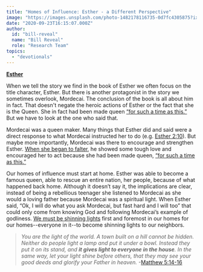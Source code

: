 ```yaml
---
title: "Homes of Influence: Esther - a Different Perspective"
image: "https://images.unsplash.com/photo-1482178116735-0d7fc4305875?ixlib=rb-1.2.1&q=85&fm=jpg&crop=entropy&cs=srgb&ixid=eyJhcHBfaWQiOjk2NjF9"
date: "2020-09-23T16:15:07.000Z"
author:
  id: "bill-reveal"
  name: "Bill Reveal"
  role: "Research Team"
topics:
  - "devotionals"
---
```


[**Esther**][esther]

When we tell the story we find in the book of Esther we often focus on the title character, Esther. But there is another protagonist in the story we sometimes overlook, Mordecai. The conclusion of the book is all about him in fact. That doesn't negate the heroic actions of Esther or the fact that she is the Queen. She in fact had been made queen [“for such a time as this.”][time] But we have to look at the one who said that.

Mordecai was a queen maker. Many things that Esther did and said were a direct response to what Mordecai instructed her to do (e.g. [Esther 2:10][example]). But maybe more importantly, Mordecai was there to encourage and strengthen Esther. [When she began to falter][falter], he showed some tough love and encouraged her to act because she had been made queen, [“for such a time as this.”][time]

Our homes of influence must start at home. Esther was able to become a famous queen, able to rescue an entire nation, her people, because of what happened back home. Although it doesn’t say it, the implications are clear, instead of being a rebellious teenager she listened to Mordecai as she would a loving father because Mordecai was a spiritual light. When Esther said, “Ok, I will do what you ask Mordecai, but fast hard and I will too” that could only come from knowing God and following Mordecai’s example of godliness. [We must be shinning lights][lights] first and foremost in our homes for our homes--everyone in it--to become shinning lights to our neighbors.

> _You are the light of the world. A town built on a hill cannot be hidden. Neither do people light a lamp and put it under a bowl. Instead they put it on its stand, and _**it gives light to everyone in the house**_. In the same way, let your light shine before others, that they may see your good deeds and glorify your Father in heaven._ -[Matthew 5:14-16][lights]

[time]: https://www.biblehub.com/esther/4-14.htm
[esther]: https://biblehub.com/niv/esther/1.htm
[example]: https://biblehub.com/esther/2-10.htm
[falter]: https://www.biblehub.com/esther/4-11.htm
[lights]: https://biblehub.com/matthew/5-14.htm
